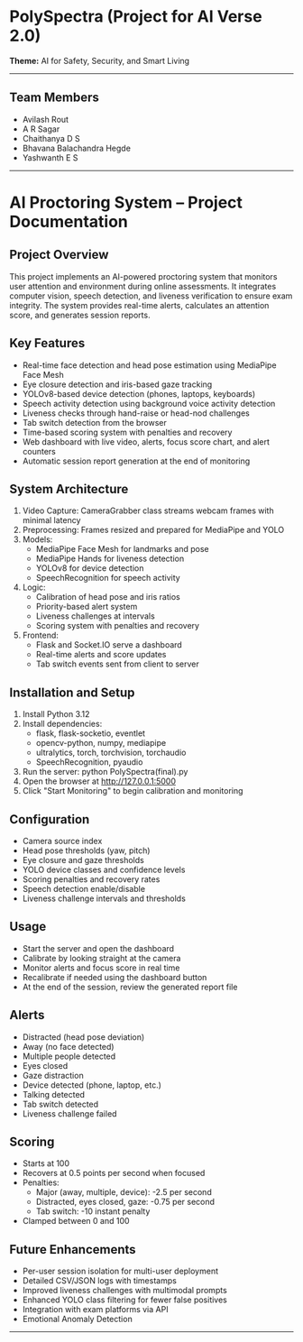 # PolySpectra (Project for AI Verse 2.0)

**Theme:** AI for Safety, Security, and Smart Living

---

## Team Members

* Avilash Rout
* A R Sagar
* Chaithanya D S
* Bhavana Balachandra Hegde
* Yashwanth E S

---

AI Proctoring System – Project Documentation
===========================================

Project Overview
----------------
This project implements an AI-powered proctoring system that monitors user attention and environment during online assessments. It integrates computer vision, speech detection, and liveness verification to ensure exam integrity. The system provides real-time alerts, calculates an attention score, and generates session reports.

Key Features
------------
- Real-time face detection and head pose estimation using MediaPipe Face Mesh
- Eye closure detection and iris-based gaze tracking
- YOLOv8-based device detection (phones, laptops, keyboards)
- Speech activity detection using background voice activity detection
- Liveness checks through hand-raise or head-nod challenges
- Tab switch detection from the browser
- Time-based scoring system with penalties and recovery
- Web dashboard with live video, alerts, focus score chart, and alert counters
- Automatic session report generation at the end of monitoring

System Architecture
-------------------
1. Video Capture: CameraGrabber class streams webcam frames with minimal latency
2. Preprocessing: Frames resized and prepared for MediaPipe and YOLO
3. Models:
   - MediaPipe Face Mesh for landmarks and pose
   - MediaPipe Hands for liveness detection
   - YOLOv8 for device detection
   - SpeechRecognition for speech activity
4. Logic:
   - Calibration of head pose and iris ratios
   - Priority-based alert system
   - Liveness challenges at intervals
   - Scoring system with penalties and recovery
5. Frontend:
   - Flask and Socket.IO serve a dashboard
   - Real-time alerts and score updates
   - Tab switch events sent from client to server

Installation and Setup
----------------------
1. Install Python 3.12
2. Install dependencies:
   - flask, flask-socketio, eventlet
   - opencv-python, numpy, mediapipe
   - ultralytics, torch, torchvision, torchaudio
   - SpeechRecognition, pyaudio
3. Run the server:
   python PolySpectra(final).py
4. Open the browser at http://127.0.0.1:5000
5. Click "Start Monitoring" to begin calibration and monitoring

Configuration
-------------
- Camera source index
- Head pose thresholds (yaw, pitch)
- Eye closure and gaze thresholds
- YOLO device classes and confidence levels
- Scoring penalties and recovery rates
- Speech detection enable/disable
- Liveness challenge intervals and thresholds

Usage
-----
- Start the server and open the dashboard
- Calibrate by looking straight at the camera
- Monitor alerts and focus score in real time
- Recalibrate if needed using the dashboard button
- At the end of the session, review the generated report file

Alerts
------
- Distracted (head pose deviation)
- Away (no face detected)
- Multiple people detected
- Eyes closed
- Gaze distraction
- Device detected (phone, laptop, etc.)
- Talking detected
- Tab switch detected
- Liveness challenge failed

Scoring
-------
- Starts at 100
- Recovers at 0.5 points per second when focused
- Penalties:
  - Major (away, multiple, device): -2.5 per second
  - Distracted, eyes closed, gaze: -0.75 per second
  - Tab switch: -10 instant penalty
- Clamped between 0 and 100


Future Enhancements
-------------------
- Per-user session isolation for multi-user deployment
- Detailed CSV/JSON logs with timestamps
- Improved liveness challenges with multimodal prompts
- Enhanced YOLO class filtering for fewer false positives
- Integration with exam platforms via API
- Emotional Anomaly Detection

---
